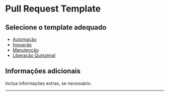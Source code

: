 # Pull Request Template

## Selecione o template adequado

- [Automação](?expand=1&template=automacao.md)
- [Inovação](?expand=1&template=inovacao.md)
- [Manutenção](?expand=1&template=manutencao.md)
- [Liberação Quinzenal](?expand=1&template=quinzenal.md)

## Informações adicionais

Inclua informações extras, se necessário.

---
